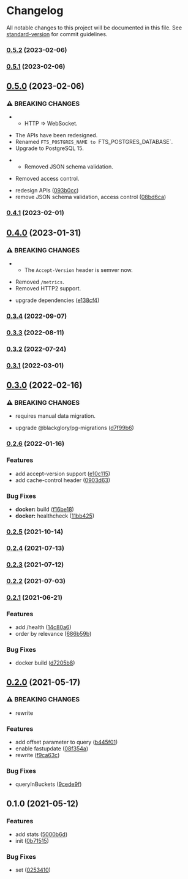 # Changelog

All notable changes to this project will be documented in this file. See [standard-version](https://github.com/conventional-changelog/standard-version) for commit guidelines.

### [0.5.2](https://github.com/BlackGlory/fts/compare/v0.5.1...v0.5.2) (2023-02-06)

### [0.5.1](https://github.com/BlackGlory/fts/compare/v0.5.0...v0.5.1) (2023-02-06)

## [0.5.0](https://github.com/BlackGlory/fts/compare/v0.4.1...v0.5.0) (2023-02-06)


### ⚠ BREAKING CHANGES

* - HTTP => WebSocket.
- The APIs have been redesigned.
- Renamed `FTS_POSTGRES_NAME to `FTS_POSTGRES_DATABASE`.
- Upgrade to PostgreSQL 15.
* - Removed JSON schema validation.
- Removed access control.

* redesign APIs ([093b0cc](https://github.com/BlackGlory/fts/commit/093b0cc63831835ef223451d8cb1dbc43f67667c))
* remove JSON schema validation, access control ([08bd6ca](https://github.com/BlackGlory/fts/commit/08bd6caef85e7c326bed9bbed0ab0b70ccfd6cb2))

### [0.4.1](https://github.com/BlackGlory/fts/compare/v0.4.0...v0.4.1) (2023-02-01)

## [0.4.0](https://github.com/BlackGlory/fts/compare/v0.3.4...v0.4.0) (2023-01-31)


### ⚠ BREAKING CHANGES

* - The `Accept-Version` header is semver now.
- Removed `/metrics`.
- Removed HTTP2 support.

* upgrade dependencies ([e138cf4](https://github.com/BlackGlory/fts/commit/e138cf4eeb0ba5c54c5ab651650d85bd8e999424))

### [0.3.4](https://github.com/BlackGlory/fts/compare/v0.3.3...v0.3.4) (2022-09-07)

### [0.3.3](https://github.com/BlackGlory/fts/compare/v0.3.2...v0.3.3) (2022-08-11)

### [0.3.2](https://github.com/BlackGlory/fts/compare/v0.3.1...v0.3.2) (2022-07-24)

### [0.3.1](https://github.com/BlackGlory/fts/compare/v0.3.0...v0.3.1) (2022-03-01)

## [0.3.0](https://github.com/BlackGlory/fts/compare/v0.2.6...v0.3.0) (2022-02-16)


### ⚠ BREAKING CHANGES

* requires manual data migration.

* upgrade @blackglory/pg-migrations ([d7f99b6](https://github.com/BlackGlory/fts/commit/d7f99b6ac2f3c73b47dcad08e8127e944fcdf5c5))

### [0.2.6](https://github.com/BlackGlory/fts/compare/v0.2.5...v0.2.6) (2022-01-16)


### Features

* add accept-version support ([e10c115](https://github.com/BlackGlory/fts/commit/e10c115c04ff26aaf7e84095e896190cfa99f5bc))
* add cache-control header ([0903d63](https://github.com/BlackGlory/fts/commit/0903d6366caec4725b70bf604dfd4daf151ead8b))


### Bug Fixes

* **docker:** build ([f16be18](https://github.com/BlackGlory/fts/commit/f16be1883cf16875c332386e2a104c93589beaaf))
* **docker:** healthcheck ([11bb425](https://github.com/BlackGlory/fts/commit/11bb425a688fb4e135e4bfb1f2da86b807c8a1c5))

### [0.2.5](https://github.com/BlackGlory/fts/compare/v0.2.4...v0.2.5) (2021-10-14)

### [0.2.4](https://github.com/BlackGlory/fts/compare/v0.2.3...v0.2.4) (2021-07-13)

### [0.2.3](https://github.com/BlackGlory/fts/compare/v0.2.2...v0.2.3) (2021-07-12)

### [0.2.2](https://github.com/BlackGlory/fts/compare/v0.2.1...v0.2.2) (2021-07-03)

### [0.2.1](https://github.com/BlackGlory/fts/compare/v0.2.0...v0.2.1) (2021-06-21)


### Features

* add /health ([14c80a6](https://github.com/BlackGlory/fts/commit/14c80a671c54800182364ca0e9062433fa37a6c9))
* order by relevance ([686b59b](https://github.com/BlackGlory/fts/commit/686b59b10a699a48804f73230d9a849edac3f68f))


### Bug Fixes

* docker build ([d7205b8](https://github.com/BlackGlory/fts/commit/d7205b8bf06d7a2e676eccba22cbe3581089b7e9))

## [0.2.0](https://github.com/BlackGlory/fts/compare/v0.1.0...v0.2.0) (2021-05-17)


### ⚠ BREAKING CHANGES

* rewrite

### Features

* add offset parameter to query ([b445f01](https://github.com/BlackGlory/fts/commit/b445f0162acd46a9cccda8d767bb24cfbd9d5fd5))
* enable fastupdate ([08f354a](https://github.com/BlackGlory/fts/commit/08f354ac9af94314d4e30664564f7d8db26c7eb6))
* rewrite ([f9ca63c](https://github.com/BlackGlory/fts/commit/f9ca63c40920a4cf73e36924b8d0f81111b8bc84))


### Bug Fixes

* queryInBuckets ([9cede9f](https://github.com/BlackGlory/fts/commit/9cede9f2e63a0a23fc4ddb2a867b29b24c374e9a))

## 0.1.0 (2021-05-12)


### Features

* add stats ([5000b6d](https://github.com/BlackGlory/fts/commit/5000b6dc9e796c9efce6dd5852a0774c9c4773da))
* init ([0b71515](https://github.com/BlackGlory/fts/commit/0b715158eb02dfd82ac5afad05c04813e36b6ade))


### Bug Fixes

* set ([0253410](https://github.com/BlackGlory/fts/commit/0253410f295a01d9c1149fe498c66bd7585785ec))
